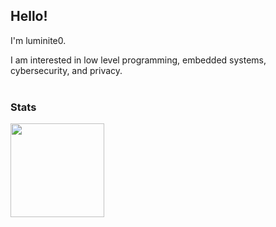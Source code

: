 ## Hello!

I'm luminite0.


I am interested in low level programming, embedded systems, cybersecurity, and privacy.
<br>
<br>
### Stats
<a href="https://github.com/luminite0?tab=repositories">
  <img height=150 align="center" src="https://github-readme-stats.vercel.app/api/top-langs/?username=luminite0&theme=blue_navy&layout=compact&langs_count=8&card_width=400&hide_border=true">
</a>
